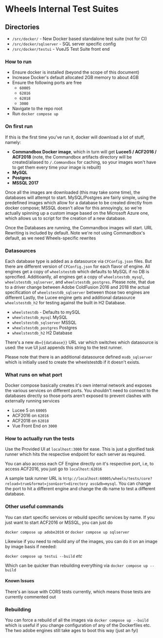 # Wheels Internal Test Suites

## Directories

- `/src/docker/` - New Docker based standalone test suite (not for CI)
- `/src/docker/sqlserver` - SQL server specific config
- `/src/docker/testui` - VueJS Test Suite front end

### How to run

- Ensure docker is installed (beyond the scope of this document)
- Increase Docker's default allocated 2GB memory to about 4GB
- Ensure the following ports are free
  - `60005`
  - `62016`
  - `62018`
  - `3000`
- Navigate to the repo root
- Run `docker compose up`

### On first run

If this is the first time you've run it, docker will download a lot of stuff, namely:

- **Commandbox Docker image**, which in turn will get **Lucee5 / ACF2016 / ACF2018** (note, the Commandbox artifacts directory will be created/aliased to `/.Commandbox` for caching, so your images won't have to get them every time your image is rebuilt)
- **MySQL**
- **Postgres**
- **MSSQL 2017**

Once all the images are downloaded (this may take some time), the databases will attempt to start. MySQL/Postgres are fairly simple, using the predefined images which allow for a database to be created directly from docker compose; MSSQL doesn't allow for this annoyingly, so we're actually spinning up a custom image based on the Microsoft Azure one, which allows us to script for the creation of a new database.

Once the Databases are running, the Commandbox images will start. URL Rewriting is included by default. Note we're not using Commandbox's default, as we need Wheels-specific rewrites

### Datasources
Each database type is added as a datasource via `CFConfig.json` files. But there are different version of `CFConfig.json` for each flavor of engine. All engines get a copy of `wheelstestdb` which defaults to MySQL if no DB is sprecified. Additioanlly, all engines get a copy of `wheelstestdb_mysql`, `wheelstestdb_sqlserver`, and `wheelstestdb_postgres`. Please note, that due to a driver change between Adobe ColdFusion 2016 and 2018 the actual specification of `wheelstestdb_sqlserver` between those two engines are different Lastly, the Lucee engine gets and additional datasource `wheelstestdb_h2` for testing against the built in H2 Database.

- `wheelstestdb` - Defaults to mySQL
- `wheelstestdb_mysql` MySQL
- `wheelstestdb_sqlserver` MSSQL
- `wheelstestdb_postgres` Postgres
- `wheelstestdb_h2` H2 Database

There's a new `db={{database}}` URL var which switches which datasource is used: the vue UI just appends this string to the test runner.

Please note that there is an additional datasource defined `msdb_sqlserver` which is initially used to create the wheelstestdb if it doesn't exists.

### What runs on what port

Docker compose basically creates it's own internal network and exposes the various services on different ports. You shouldn't need to connect to the databases directly so those ports aren't exposed to prevent clashes with externally running services

- Lucee 5 on `60005`
- ACF2016 on `62016`
- ACF2018 on `62018`
- Vue Front End on `3000`

### How to actually run the tests

Use the Provided UI at `localhost:3000` for ease. This is just a glorified task runner which hits the respective endpoint for each server as required.

You can also access each CF Engine directly on it's respective port, i.e, to access ACF2016, you just go to `localhost:62016`

A sample task runner URL is `http://localhost:60005/wheels/tests/core?reload=true&format=json&sort=directory asc&db=mysql`. You can change the port to hit a different engine and change the db name to test a different database.

### Other useful commands

You can start specific services or rebuild specific services by name. If you just want to start ACF2016 or MSSQL, you can just do

`docker compose up adobe2016` or `docker compose up sqlserver`

Likewise if you need to rebuild any of the images, you can do it on an image by image basis if needed:

`docker compose up testui --build` *etc*

Which can be quicker than rebuilding everything via `docker compose up --build`

#### Known Issues

There's an issue with CORS tests currently, which means those tests are currently commented out

### Rebuilding

You can force a rebuild of all the images via `docker compose up --build` which is useful if you change configuration of any of the Dockerfiles etc. The two adobe engines still take ages to boot this way (just an fyi)
